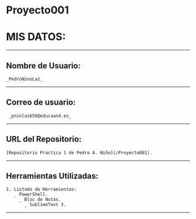 ﻿# Proyecto001
# **MIS DATOS:**
---
## Nombre de Usuario: 
	
	_PedroNinoLaz_
---
## **Correo de usuario:**
	
	 _pninlaz656@educaand.es_
---
## **URL del Repositorio:** 

	[Repositorio Practica 1 de Pedro A. Niño](/Proyecto001).
---	
## **Herramientas Utilizadas:**
	1. Listado de Herramientas:
	   _ PowerShell.
	     _ Bloc de Notas.
	       _ SublimeText 3.
---
	
